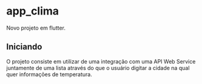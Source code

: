 # app_clima

Novo projeto em flutter.

## Iniciando

O projeto consiste em utilizar de uma integração com uma API Web Service juntamente de uma lista
através do que o usuário digitar a cidade na qual quer informações de temperatura.


